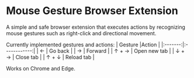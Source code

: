 # Mouse Gesture Browser Extension
A simple and safe browser extension that executes actions by recognizing mouse gestures such as right-click and directional movement.

Currently implemented gestures and actions:
| Gesture |Action        |
|:-------:|:------------:|
| ←       | Go back      |
| →       | Forward      |
| ↑ + →   | Open new tab |
| ↓ + →   | Close tab    |
| ↑ + ↓   | Reload tab   |

Works on Chrome and Edge.

